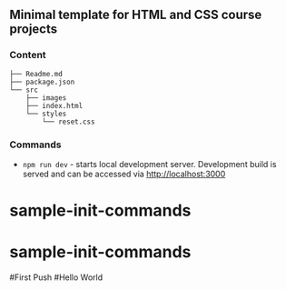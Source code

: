 ## Minimal template for HTML and CSS course projects

### Content

```
├── Readme.md
├── package.json
└── src
    ├── images
    ├── index.html
    └── styles
        └── reset.css
```

### Commands

- `npm run dev` - starts local development server. Development build is served and can be accessed via [http://localhost:3000](http://localhost:3000)
# sample-init-commands
# sample-init-commands
#First Push 
#Hello World
